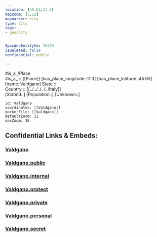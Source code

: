 ```yaml
---
location: [45.63,11.3] 
mapzoom: [7,12] 
mapmarker: city 
type: City
tags:
- geo/City


SpocWebEntityId: 35170
isDeleted: false
confidential: public

---
```

#is_a_/Place  
#is_a_ :: [[Place]] 
[has_place_longitude::11.3] 
[has_place_latitude::45.63] 
[name::Valdgano] 
State ::  
Country :: [[../../../../../Italy]]  
[StateId::] 
[Population::] 
[Unknown::] 


```leaflet
id: Valdgano
coordinates: [[Valdgano]] 
markerFile: [[Valdgano]] 
defaultZoom: 11 
maxZoom: 18
```


## Confidential Links & Embeds: 

### [Valdgano](/_Standards/Earth/Continent/Europe/Europe~South/Italy/regions~Italy/Veneto/Vicenza.Province/City/Valdgano.md) 

### [Valdgano.public](/_public/Earth/Continent/Europe/Europe~South/Italy/regions~Italy/Veneto/Vicenza.Province/City/Valdgano.public.md) 

### [Valdgano.internal](/_internal/Earth/Continent/Europe/Europe~South/Italy/regions~Italy/Veneto/Vicenza.Province/City/Valdgano.internal.md) 

### [Valdgano.protect](/_protect/Earth/Continent/Europe/Europe~South/Italy/regions~Italy/Veneto/Vicenza.Province/City/Valdgano.protect.md) 

### [Valdgano.private](/_private/Earth/Continent/Europe/Europe~South/Italy/regions~Italy/Veneto/Vicenza.Province/City/Valdgano.private.md) 

### [Valdgano.personal](/_personal/Earth/Continent/Europe/Europe~South/Italy/regions~Italy/Veneto/Vicenza.Province/City/Valdgano.personal.md) 

### [Valdgano.secret](/_secret/Earth/Continent/Europe/Europe~South/Italy/regions~Italy/Veneto/Vicenza.Province/City/Valdgano.secret.md)

